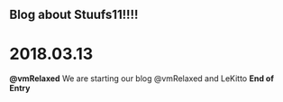 ## Blog about Stuufs11!!!!


# 2018.03.13
**@vmRelaxed**
We are starting our blog @vmRelaxed and LeKitto
**End of Entry**
